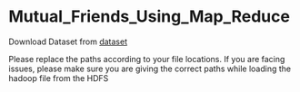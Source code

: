 # Mutual_Friends_Using_Map_Reduce

Download Dataset from [dataset](https://drive.google.com/file/d/1gC-mJaURYd-1Gu4ONqgE7Y-IaKTBOh59/view?usp=sharing)

Please replace the paths according to your file locations. If you are facing issues, please make sure you are giving the correct paths while loading the hadoop file from the HDFS
